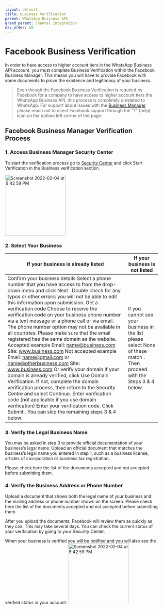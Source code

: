 ```yaml
---
layout: default
title: Business Verification
parent: WhatsApp Business API
grand_parent: Channel Integration
nav_order: 50
---
```

# Facebook Business Verification

In order to have access to higher account tiers in the WhatsApp Business API account, you must complete Business Verification within the Facebook Business Manager. This means you will have to provide Facebook with some documents to prove the existence and legitimacy of your business. 


> Even though the Facebook Business Verification is required by Facebook for a company to have access to higher account tiers the WhatsApp Business API, this process is completely unrelated to WhatsApp.
For support about issues with the [Business Manager](https://business.facebook.com/home/accounts), please reach out to direct Facebook support through the "?" (help) icon on the bottom left corner of the page.


## Facebook Business Manager Verification Process

### 1. Access Business Manager Security Center
To start the verification process go to [Security Center](https://business.facebook.com/settings/security) and click Start Verification in the Business verification section.

<img width="200" alt="Screenshot 2022-02-04 at 6 42 59 PM" src="https://2420607013-files.gitbook.io/~/files/v0/b/gitbook-28427.appspot.com/o/assets%2F-M4sMxKjL6eJRvZn6jeG%2F-MHGgf32FSV1ho8w693s%2F-MHGh-C0vl8fPj4SkMgN%2Fsecurity_center.PNG?alt=media&token=7fd030fb-ec27-4de1-844c-4ef58beef246">

### 2. Select Your Business

| If your business is already listed | If your business is not listed |   
|-------------------------------------------------------------------------------------------------------------------------------------------------------------------------------------------------------------------------------------------------------------------------------------------------------------------------------------------------------------------------------------------------------------------------------------------------------------------------------------------------------------------------------------------------------------------------------------------------------------------------------------------------------------------------------------------------------------------------------------------------------------------------------------------------------------------------------------------------------------------------------------------------------------------------------------------------------------------------------------------------------------------------------------------------------------------------------|---------------------------------------------------------------------------------------------------------------------------|
| Confirm your business details Select a phone number that you have access to from the drop-down menu and click  Next . Double check for any typos or other errors: you will not be able to edit this information upon submission.   Get a verification code Choose to receive the verification code on your business phone number via a text message or a phone call or via email. The phone number option may not be available in all countries. Please make sure that the email registered has the same domain as the website.   Accepted example Email: name@business.com Site: www.business.com   Not accepted example Email: name@gmail.com or name@otherbusiness.com Site: www.business.com   Or verify your domain If your domain is already verified, click Use Domain Verification. If not, complete the domain verification process, then return to the Security Centre and select Continue.   Enter verification code (not applicable if you use domain verification) Enter your verification code. Click  Submit .   You can skip the remaining steps 3 & 4 below. | If you cannot see your business in the list please select  None of these match . Then proceed with the Steps 3 & 4 below. |

### 3. Verify the Legal Business Name
You may be asked in step 3 to provide official documentation of your business’s legal name. Upload an official document that matches the business’s legal name you entered in step 1, such as a business license, articles of incorporation or business tax registration. 

Please check here the list of the documents accepted and not accepted before submitting them.

### 4.  Verify the Business Address or Phone Number
Upload a document that shows both the legal name of your business and the mailing address or phone number shown on the screen.
Please check here the list of the documents accepted and not accepted before submitting them.

After you upload the documents, Facebook will review them as quickly as they can. This may take several days. You can check the current status of your verification by going to your Security Center. 

When your business is verified you will be notified and you will also see the verified status in your account. 
<img width="200" alt="Screenshot 2022-02-04 at 6 42 59 PM" src="https://2420607013-files.gitbook.io/~/files/v0/b/gitbook-28427.appspot.com/o/assets%2F-M4sMxKjL6eJRvZn6jeG%2F-MHGihwZinQRINMJOanq%2F-MHGj81e7x39Fwimh8H1%2Fbusiness_verification_badge.PNG?alt=media&token=f37478cf-8b0d-45e5-b3c8-45e44a2bbbf0">


